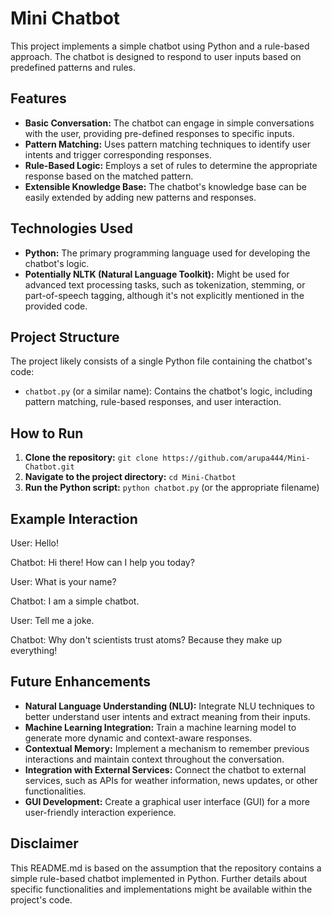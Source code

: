 # Mini Chatbot

This project implements a simple chatbot using Python and a rule-based approach. The chatbot is designed to respond to user inputs based on predefined patterns and rules.

## Features

- **Basic Conversation:** The chatbot can engage in simple conversations with the user, providing pre-defined responses to specific inputs.
- **Pattern Matching:** Uses pattern matching techniques to identify user intents and trigger corresponding responses.
- **Rule-Based Logic:** Employs a set of rules to determine the appropriate response based on the matched pattern.
- **Extensible Knowledge Base:** The chatbot's knowledge base can be easily extended by adding new patterns and responses.

## Technologies Used

- **Python:** The primary programming language used for developing the chatbot's logic.
- **Potentially NLTK (Natural Language Toolkit):** Might be used for advanced text processing tasks, such as tokenization, stemming, or part-of-speech tagging, although it's not explicitly mentioned in the provided code.

## Project Structure

The project likely consists of a single Python file containing the chatbot's code:

- `chatbot.py` (or a similar name): Contains the chatbot's logic, including pattern matching, rule-based responses, and user interaction.

## How to Run

1. **Clone the repository:** `git clone https://github.com/arupa444/Mini-Chatbot.git`
2. **Navigate to the project directory:** `cd Mini-Chatbot`
3. **Run the Python script:** `python chatbot.py` (or the appropriate filename)

## Example Interaction

User: Hello!

Chatbot: Hi there! How can I help you today?

User: What is your name?

Chatbot: I am a simple chatbot.

User: Tell me a joke.

Chatbot: Why don't scientists trust atoms? Because they make up everything!

## Future Enhancements

- **Natural Language Understanding (NLU):** Integrate NLU techniques to better understand user intents and extract meaning from their inputs.
- **Machine Learning Integration:** Train a machine learning model to generate more dynamic and context-aware responses.
- **Contextual Memory:** Implement a mechanism to remember previous interactions and maintain context throughout the conversation.
- **Integration with External Services:** Connect the chatbot to external services, such as APIs for weather information, news updates, or other functionalities.
- **GUI Development:** Create a graphical user interface (GUI) for a more user-friendly interaction experience.

## Disclaimer

This README.md is based on the assumption that the repository contains a simple rule-based chatbot implemented in Python. Further details about specific functionalities and implementations might be available within the project's code. 
